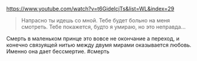 https://www.youtube.com/watch?v=t6GidelcjTs&list=WL&index=29

>Напрасно ты идешь со мной. Тебе будет больно на меня смотреть. Тебе покажется, будто я умираю, но это неправда...

Смерть в маленьком принце это вовсе не окончание а переход, и конечно связуящей нитью между двумя мирами оказывается любовь. Именно она дает бессмертие. 
#смерть 